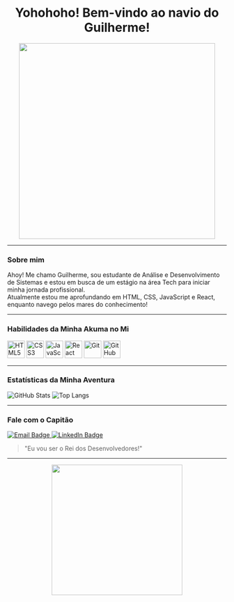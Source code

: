 <h1 align="center">Yohohoho! Bem-vindo ao navio do Guilherme!</h1>

<p align="center">
  <img src="https://media0.giphy.com/media/v1.Y2lkPTc5MGI3NjExYzFrc2tiajk5bW5veGt2ZmdxcTg4Y2ZwMzhxazNjZWF6YXVyM2h5aSZlcD12MV9pbnRlcm5hbF9naWZfYnlfaWQmY3Q9Zw/YWB6Hi29vA3jG/giphy.gif" width="450" height="auto">
</p>

---

### Sobre mim  
Ahoy! Me chamo Guilherme, sou estudante de Análise e Desenvolvimento de Sistemas e estou em busca de um estágio na área Tech para iniciar minha jornada profissional.  
Atualmente estou me aprofundando em HTML, CSS, JavaScript e React, enquanto navego pelos mares do conhecimento!

---

### Habilidades da Minha Akuma no Mi

<p align="left">
  <img src="https://cdn.jsdelivr.net/gh/devicons/devicon/icons/html5/html5-original.svg" width="40" title="HTML5"/>
  <img src="https://cdn.jsdelivr.net/gh/devicons/devicon/icons/css3/css3-original.svg" width="40" title="CSS3"/>
  <img src="https://cdn.jsdelivr.net/gh/devicons/devicon/icons/javascript/javascript-original.svg" width="40" title="JavaScript"/>
  <img src="https://cdn.jsdelivr.net/gh/devicons/devicon/icons/react/react-original.svg" width="40" title="React"/>
  <img src="https://cdn.jsdelivr.net/gh/devicons/devicon/icons/git/git-original.svg" width="40" title="Git"/>
  <img src="https://cdn.jsdelivr.net/gh/devicons/devicon/icons/github/github-original.svg" width="40" title="GitHub"/>
</p>

---

### Estatísticas da Minha Aventura
![GitHub Stats](https://github-readme-stats.vercel.app/api?username=guilhermemoreno2711&show_icons=true&theme=tokyonight)
![Top Langs](https://github-readme-stats.vercel.app/api/top-langs/?username=guilhermemoreno2711&layout=compact&theme=tokyonight)

---


### Fale com o Capitão

<p align="left">
  <a href="mailto:guilhermemorenoso@gmail.com" target="_blank">
    <img src="https://img.shields.io/badge/Email-D14836?style=for-the-badge&logo=gmail&logoColor=white" alt="Email Badge"/>
  </a>
  <a href="https://www.linkedin.com/in/guilherme-moreno-dev-frontend" target="_blank">
    <img src="https://img.shields.io/badge/LinkedIn-0077B5?style=for-the-badge&logo=linkedin&logoColor=white" alt="LinkedIn Badge"/>
  </a>
</p>

> "Eu vou ser o Rei dos Desenvolvedores!"

---

<p align="center">
  <img src="https://i.pinimg.com/originals/51/98/ff/5198ff1588d126001fe82b80919cdd98.gif" width="300"/>
</p>
